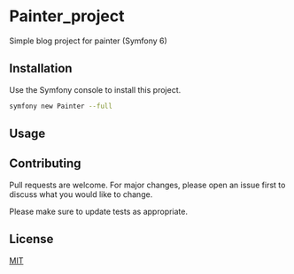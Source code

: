 # Painter_project
Simple blog project for painter (Symfony 6)


## Installation

Use the Symfony console  to install this project.

```bash
symfony new Painter --full
```

## Usage



## Contributing
Pull requests are welcome. For major changes, please open an issue first to discuss what you would like to change.

Please make sure to update tests as appropriate.

## License
[MIT](https://choosealicense.com/licenses/mit/)
